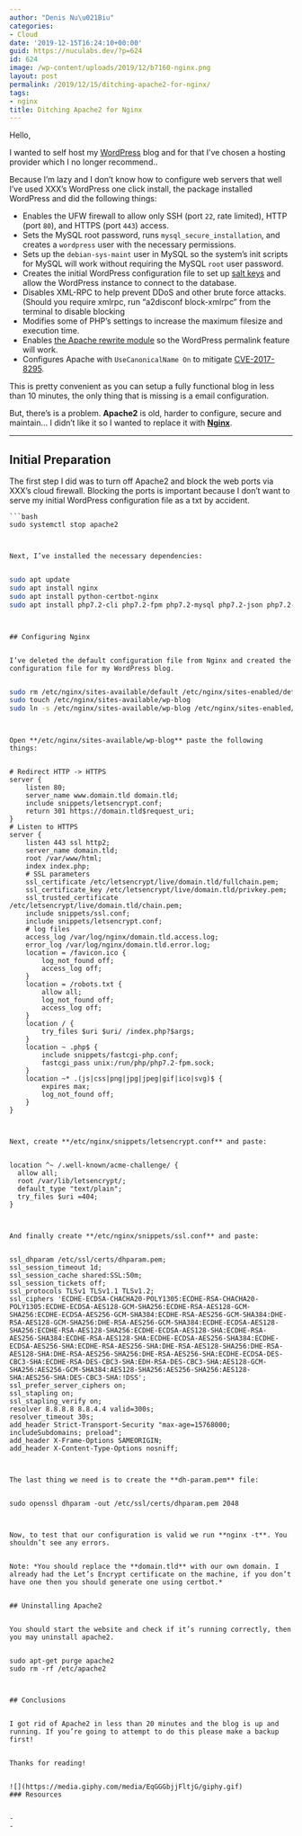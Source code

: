 ```yaml
---
author: "Denis Nu\u021Biu"
categories:
- Cloud
date: '2019-12-15T16:24:10+00:00'
guid: https://nuculabs.dev/?p=624
id: 624
image: /wp-content/uploads/2019/12/b7160-nginx.png
layout: post
permalink: /2019/12/15/ditching-apache2-for-nginx/
tags:
- nginx
title: Ditching Apache2 for Nginx
---
```

Hello,


I wanted to self host my [WordPress](https://wordpress.org/) blog and for that I’ve chosen a hosting provider which I no longer recommend..


Because I’m lazy and I don’t know how to configure web servers that well I’ve used XXX’s WordPress one click install, the package installed WordPress and did the following things:


- Enables the UFW firewall to allow only SSH (port `22`, rate limited), HTTP (port `80`), and HTTPS (port `443`) access.
- Sets the MySQL root password, runs `mysql_secure_installation`, and creates a `wordpress` user with the necessary permissions.
- Sets up the `debian-sys-maint` user in MySQL so the system’s init scripts for MySQL will work without requiring the MySQL `root` user password.
- Creates the initial WordPress configuration file to set up [salt keys](https://developer.wordpress.org/reference/functions/wp_salt/) and allow the WordPress instance to connect to the database.
- Disables XML-RPC to help prevent DDoS and other brute force attacks. (Should you require xmlrpc, run “a2disconf block-xmlrpc” from the terminal to disable blocking
- Modifies some of PHP’s settings to increase the maximum filesize and execution time.
- Enables [the Apache rewrite module](https://httpd.apache.org/docs/current/mod/mod_rewrite.html) so the WordPress permalink feature will work.
- Configures Apache with `UseCanonicalName On` to mitigate [CVE-2017-8295](https://cve.mitre.org/cgi-bin/cvename.cgi?name=CVE-2017-8295).


This is pretty convenient as you can setup a fully functional blog in less than 10 minutes, the only thing that is missing is a email configuration.


But, there’s is a problem. **Apache2** is old, harder to configure, secure and maintain… I didn’t like it so I wanted to replace it with [**Nginx**](https://www.nginx.com/).


- - - - - -


## Initial Preparation


The first step I did was to turn off Apache2 and block the web ports via XXX’s cloud firewall. Blocking the ports is important because I don’t want to serve my initial WordPress configuration file as a txt by accident.


```
```bash
sudo systemctl stop apache2
```
```


Next, I’ve installed the necessary dependencies:


```
```bash
sudo apt update
sudo apt install nginx
sudo apt install python-certbot-nginx
sudo apt install php7.2-cli php7.2-fpm php7.2-mysql php7.2-json php7.2-opcache php7.2-mbstring php7.2-xml php7.2-gd php7.2-curl
```
```


## Configuring Nginx


I’ve deleted the default configuration file from Nginx and created the configuration file for my WordPress blog.


```
```bash
sudo rm /etc/nginx/sites-available/default /etc/nginx/sites-enabled/default
sudo touch /etc/nginx/sites-available/wp-blog
sudo ln -s /etc/nginx/sites-available/wp-blog /etc/nginx/sites-enabled/
```
```


Open **/etc/nginx/sites-available/wp-blog** paste the following things:


```
```
# Redirect HTTP -> HTTPS
server {
    listen 80;
    server_name www.domain.tld domain.tld;
    include snippets/letsencrypt.conf;
    return 301 https://domain.tld$request_uri;
}
# Listen to HTTPS
server {
    listen 443 ssl http2;
    server_name domain.tld;
    root /var/www/html;
    index index.php;
    # SSL parameters
    ssl_certificate /etc/letsencrypt/live/domain.tld/fullchain.pem;
    ssl_certificate_key /etc/letsencrypt/live/domain.tld/privkey.pem;
    ssl_trusted_certificate /etc/letsencrypt/live/domain.tld/chain.pem;
    include snippets/ssl.conf;
    include snippets/letsencrypt.conf;
    # log files
    access_log /var/log/nginx/domain.tld.access.log;
    error_log /var/log/nginx/domain.tld.error.log;
    location = /favicon.ico {
        log_not_found off;
        access_log off;
    }
    location = /robots.txt {
        allow all;
        log_not_found off;
        access_log off;
    }
    location / {
        try_files $uri $uri/ /index.php?$args;
    }
    location ~ .php$ {
        include snippets/fastcgi-php.conf;
        fastcgi_pass unix:/run/php/php7.2-fpm.sock;
    }
    location ~* .(js|css|png|jpg|jpeg|gif|ico|svg)$ {
        expires max;
        log_not_found off;
    }
}
```
```


Next, create **/etc/nginx/snippets/letsencrypt.conf** and paste:


```
```
location ^~ /.well-known/acme-challenge/ {
  allow all;
  root /var/lib/letsencrypt/;
  default_type "text/plain";
  try_files $uri =404;
}
```
```


And finally create **/etc/nginx/snippets/ssl.conf** and paste:


```
```
ssl_dhparam /etc/ssl/certs/dhparam.pem;
ssl_session_timeout 1d;
ssl_session_cache shared:SSL:50m;
ssl_session_tickets off;
ssl_protocols TLSv1 TLSv1.1 TLSv1.2;
ssl_ciphers 'ECDHE-ECDSA-CHACHA20-POLY1305:ECDHE-RSA-CHACHA20-POLY1305:ECDHE-ECDSA-AES128-GCM-SHA256:ECDHE-RSA-AES128-GCM-SHA256:ECDHE-ECDSA-AES256-GCM-SHA384:ECDHE-RSA-AES256-GCM-SHA384:DHE-RSA-AES128-GCM-SHA256:DHE-RSA-AES256-GCM-SHA384:ECDHE-ECDSA-AES128-SHA256:ECDHE-RSA-AES128-SHA256:ECDHE-ECDSA-AES128-SHA:ECDHE-RSA-AES256-SHA384:ECDHE-RSA-AES128-SHA:ECDHE-ECDSA-AES256-SHA384:ECDHE-ECDSA-AES256-SHA:ECDHE-RSA-AES256-SHA:DHE-RSA-AES128-SHA256:DHE-RSA-AES128-SHA:DHE-RSA-AES256-SHA256:DHE-RSA-AES256-SHA:ECDHE-ECDSA-DES-CBC3-SHA:ECDHE-RSA-DES-CBC3-SHA:EDH-RSA-DES-CBC3-SHA:AES128-GCM-SHA256:AES256-GCM-SHA384:AES128-SHA256:AES256-SHA256:AES128-SHA:AES256-SHA:DES-CBC3-SHA:!DSS';
ssl_prefer_server_ciphers on;
ssl_stapling on;
ssl_stapling_verify on;
resolver 8.8.8.8 8.8.4.4 valid=300s;
resolver_timeout 30s;
add_header Strict-Transport-Security "max-age=15768000; includeSubdomains; preload";
add_header X-Frame-Options SAMEORIGIN;
add_header X-Content-Type-Options nosniff;
```
```


The last thing we need is to create the **dh-param.pem** file:


```
```
sudo openssl dhparam -out /etc/ssl/certs/dhparam.pem 2048
```
```


Now, to test that our configuration is valid we run **nginx -t**. You shouldn’t see any errors.


Note: *You should replace the **domain.tld** with our own domain. I already had the Let’s Encrypt certificate on the machine, if you don’t have one then you should generate one using certbot.*


## Uninstalling Apache2


You should start the website and check if it’s running correctly, then you may uninstall apache2.


```
```
sudo apt-get purge apache2
sudo rm -rf /etc/apache2 
```
```


## Conclusions


I got rid of Apache2 in less than 20 minutes and the blog is up and running. If you’re going to attempt to do this please make a backup first!


Thanks for reading!


![](https://media.giphy.com/media/EqGGGbjjFltjG/giphy.gif)
### Resources


- 
- 
